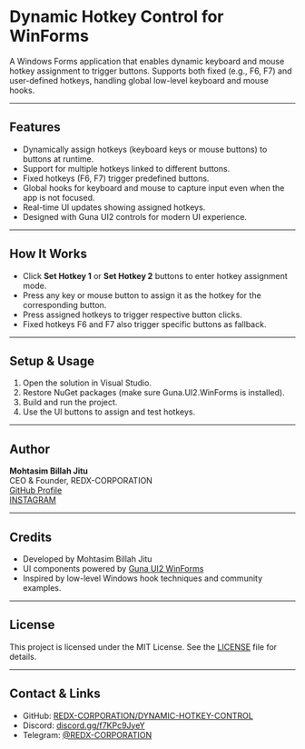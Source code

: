 # Dynamic Hotkey Control for WinForms

A Windows Forms application that enables dynamic keyboard and mouse hotkey assignment to trigger buttons. Supports both fixed (e.g., F6, F7) and user-defined hotkeys, handling global low-level keyboard and mouse hooks.

---

## Features

- Dynamically assign hotkeys (keyboard keys or mouse buttons) to buttons at runtime.
- Support for multiple hotkeys linked to different buttons.
- Fixed hotkeys (F6, F7) trigger predefined buttons.
- Global hooks for keyboard and mouse to capture input even when the app is not focused.
- Real-time UI updates showing assigned hotkeys.
- Designed with Guna UI2 controls for modern UI experience.

---

## How It Works

- Click **Set Hotkey 1** or **Set Hotkey 2** buttons to enter hotkey assignment mode.
- Press any key or mouse button to assign it as the hotkey for the corresponding button.
- Press assigned hotkeys to trigger respective button clicks.
- Fixed hotkeys F6 and F7 also trigger specific buttons as fallback.

---

## Setup & Usage

1. Open the solution in Visual Studio.
2. Restore NuGet packages (make sure Guna.UI2.WinForms is installed).
3. Build and run the project.
4. Use the UI buttons to assign and test hotkeys.

---

## Author

**Mohtasim Billah Jitu**  
CEO & Founder, REDX-CORPORATION  
[GitHub Profile](https://github.com/REDX-CORPORATION)  
[INSTAGRAM](https://www.instagram.com/mohtasimjitu/)

---

## Credits

- Developed by Mohtasim Billah Jitu  
- UI components powered by [Guna UI2 WinForms](https://www.nuget.org/packages/Guna.UI2.WinForms/)  
- Inspired by low-level Windows hook techniques and community examples.

---

## License

This project is licensed under the MIT License. See the [LICENSE](LICENSE) file for details.

---

## Contact & Links

- GitHub: [REDX-CORPORATION/DYNAMIC-HOTKEY-CONTROL](https://github.com/REDX-CORPORATION/DYNAMIC-HOTKEY-CONTROL)  
- Discord: [discord.gg/f7KPc9JyeY](https://discord.gg/f7KPc9JyeY)  
- Telegram: [@REDX-CORPORATION](https://t.me/+OglBPVcrngY1OGQ9)

